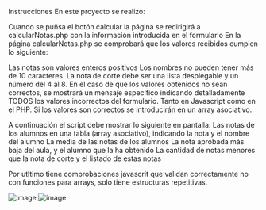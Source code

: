 Instrucciones
En este proyecto se realizo:

Cuando se puñsa el botón calcular la página se redirigirá a calcularNotas.php con la información introducida en el formulario
En la página calcularNotas.php se comprobará que los valores recibidos cumplen lo siguiente:


Las notas son valores enteros positivos
Los nombres no pueden tener más de 10 caracteres.
La nota de corte debe ser una lista desplegable y un número del 4 al 8.
En el caso de que los valores obtenidos no sean correctos, se mostrará un mensaje específico indicando detalladamente TODOS los valores incorrectos del formulario. Tanto en Javascript como en el PHP. 
Si los valores son correctos se introducirán en un array asociativo.


A continuación el script debe mostrar lo siguiente en pantalla:
Las notas de los alumnos en una tabla (array asociativo), indicando la nota y el nombre del alumno
La media de las notas de los alumnos 
La nota aprobada más baja del aula, y el alumno que la ha obtenido 
La cantidad de notas menores que la nota de corte y el listado de estas notas 


Por utltimo tiene comprobaciones javascrit que  validan correctamente no con funciones para arrays, solo tiene estructuras repetitivas.

![image](https://user-images.githubusercontent.com/17550010/157163440-677b1eef-c4dc-40dc-8a54-6ef9b93171f1.png)
![image](https://user-images.githubusercontent.com/17550010/157163461-9ed4b34d-75c6-49ec-8df4-f17d8128c2f9.png)
